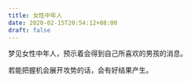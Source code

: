 ```yaml
---
title: 女性中年人
date: 2020-02-15T20:54:12+08:00
draft: false
---
```


梦见女性中年人，预示着会得到自己所喜欢的男孩的消息。

若能把握机会展开攻势的话，会有好结果产生。

